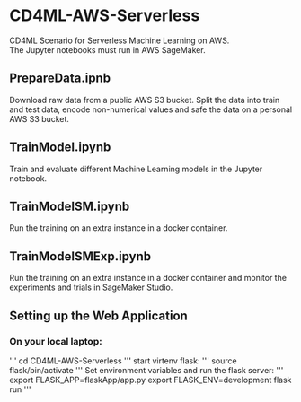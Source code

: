 # CD4ML-AWS-Serverless
CD4ML Scenario for Serverless Machine Learning on AWS.    
The Jupyter notebooks must run in AWS SageMaker.     

## PrepareData.ipnb
Download raw data from a public AWS S3 bucket. Split the data into train and test data, encode non-numerical values and safe the data on a personal AWS S3 bucket.

## TrainModel.ipynb
Train and evaluate different Machine Learning models in the Jupyter notebook.

## TrainModelSM.ipynb
Run the training on an extra instance in a docker container.

## TrainModelSMExp.ipynb
Run the training on an extra instance in a docker container and monitor the experiments and trials in SageMaker Studio.

## Setting up the Web Application

### On your local laptop:
'''
cd CD4ML-AWS-Serverless
'''
start virtenv flask:
'''
source flask/bin/activate
'''
Set environment variables and run the flask server:
'''
export FLASK_APP=flaskApp/app.py
export FLASK_ENV=development
flask run
'''
